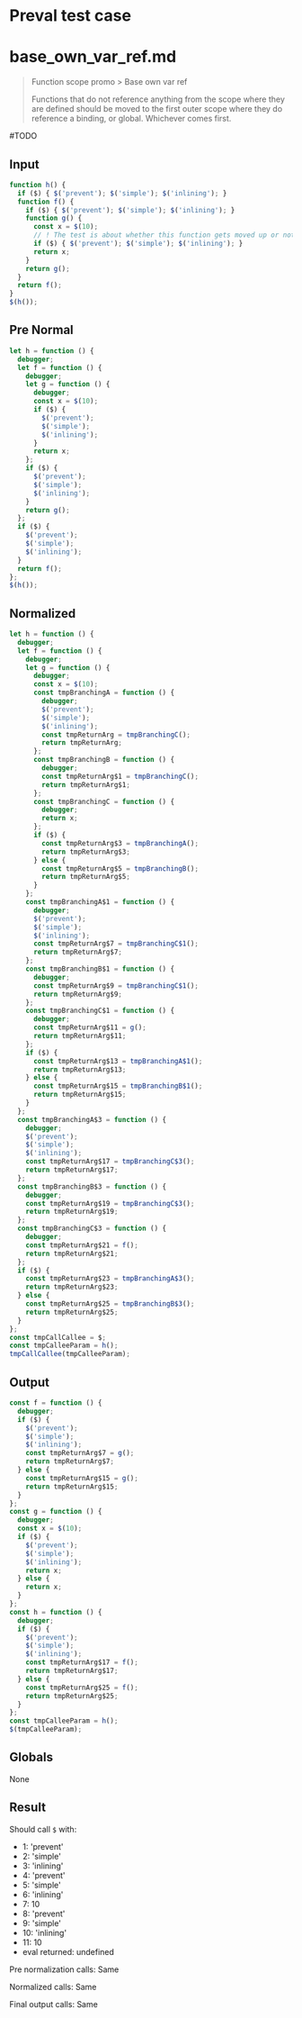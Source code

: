 # Preval test case

# base_own_var_ref.md

> Function scope promo > Base own var ref
>
> Functions that do not reference anything from the scope where they are defined should be moved to the first outer scope where they do reference a binding, or global. Whichever comes first.

#TODO

## Input

`````js filename=intro
function h() {
  if ($) { $('prevent'); $('simple'); $('inlining'); }
  function f() {
    if ($) { $('prevent'); $('simple'); $('inlining'); }
    function g() {
      const x = $(10);
      // ! The test is about whether this function gets moved up or not
      if ($) { $('prevent'); $('simple'); $('inlining'); }
      return x;
    }
    return g();
  }
  return f();
}
$(h());
`````

## Pre Normal

`````js filename=intro
let h = function () {
  debugger;
  let f = function () {
    debugger;
    let g = function () {
      debugger;
      const x = $(10);
      if ($) {
        $('prevent');
        $('simple');
        $('inlining');
      }
      return x;
    };
    if ($) {
      $('prevent');
      $('simple');
      $('inlining');
    }
    return g();
  };
  if ($) {
    $('prevent');
    $('simple');
    $('inlining');
  }
  return f();
};
$(h());
`````

## Normalized

`````js filename=intro
let h = function () {
  debugger;
  let f = function () {
    debugger;
    let g = function () {
      debugger;
      const x = $(10);
      const tmpBranchingA = function () {
        debugger;
        $('prevent');
        $('simple');
        $('inlining');
        const tmpReturnArg = tmpBranchingC();
        return tmpReturnArg;
      };
      const tmpBranchingB = function () {
        debugger;
        const tmpReturnArg$1 = tmpBranchingC();
        return tmpReturnArg$1;
      };
      const tmpBranchingC = function () {
        debugger;
        return x;
      };
      if ($) {
        const tmpReturnArg$3 = tmpBranchingA();
        return tmpReturnArg$3;
      } else {
        const tmpReturnArg$5 = tmpBranchingB();
        return tmpReturnArg$5;
      }
    };
    const tmpBranchingA$1 = function () {
      debugger;
      $('prevent');
      $('simple');
      $('inlining');
      const tmpReturnArg$7 = tmpBranchingC$1();
      return tmpReturnArg$7;
    };
    const tmpBranchingB$1 = function () {
      debugger;
      const tmpReturnArg$9 = tmpBranchingC$1();
      return tmpReturnArg$9;
    };
    const tmpBranchingC$1 = function () {
      debugger;
      const tmpReturnArg$11 = g();
      return tmpReturnArg$11;
    };
    if ($) {
      const tmpReturnArg$13 = tmpBranchingA$1();
      return tmpReturnArg$13;
    } else {
      const tmpReturnArg$15 = tmpBranchingB$1();
      return tmpReturnArg$15;
    }
  };
  const tmpBranchingA$3 = function () {
    debugger;
    $('prevent');
    $('simple');
    $('inlining');
    const tmpReturnArg$17 = tmpBranchingC$3();
    return tmpReturnArg$17;
  };
  const tmpBranchingB$3 = function () {
    debugger;
    const tmpReturnArg$19 = tmpBranchingC$3();
    return tmpReturnArg$19;
  };
  const tmpBranchingC$3 = function () {
    debugger;
    const tmpReturnArg$21 = f();
    return tmpReturnArg$21;
  };
  if ($) {
    const tmpReturnArg$23 = tmpBranchingA$3();
    return tmpReturnArg$23;
  } else {
    const tmpReturnArg$25 = tmpBranchingB$3();
    return tmpReturnArg$25;
  }
};
const tmpCallCallee = $;
const tmpCalleeParam = h();
tmpCallCallee(tmpCalleeParam);
`````

## Output

`````js filename=intro
const f = function () {
  debugger;
  if ($) {
    $('prevent');
    $('simple');
    $('inlining');
    const tmpReturnArg$7 = g();
    return tmpReturnArg$7;
  } else {
    const tmpReturnArg$15 = g();
    return tmpReturnArg$15;
  }
};
const g = function () {
  debugger;
  const x = $(10);
  if ($) {
    $('prevent');
    $('simple');
    $('inlining');
    return x;
  } else {
    return x;
  }
};
const h = function () {
  debugger;
  if ($) {
    $('prevent');
    $('simple');
    $('inlining');
    const tmpReturnArg$17 = f();
    return tmpReturnArg$17;
  } else {
    const tmpReturnArg$25 = f();
    return tmpReturnArg$25;
  }
};
const tmpCalleeParam = h();
$(tmpCalleeParam);
`````

## Globals

None

## Result

Should call `$` with:
 - 1: 'prevent'
 - 2: 'simple'
 - 3: 'inlining'
 - 4: 'prevent'
 - 5: 'simple'
 - 6: 'inlining'
 - 7: 10
 - 8: 'prevent'
 - 9: 'simple'
 - 10: 'inlining'
 - 11: 10
 - eval returned: undefined

Pre normalization calls: Same

Normalized calls: Same

Final output calls: Same
